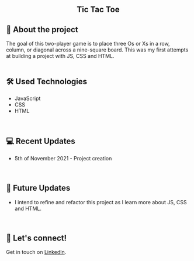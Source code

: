 ## <div align="center">Tic Tac Toe</div>

## :book: About the project
The goal of this two-player game is to place three Os or Xs in a row, column, or diagonal across a nine-square board. This was my first attempts at building a project with JS, CSS and HTML. 
<br>
<br>

## :hammer_and_wrench: Used Technologies 
* JavaScript
* CSS
* HTML
<br>

## :computer: Recent Updates
* 5th of November 2021 - Project creation
<br>

## :thought_balloon: Future Updates
* I intend to refine and refactor this project as I learn more about JS, CSS and HTML.
<br>

## :wave: Let's connect!
Get in touch on [LinkedIn](https://www.linkedin.com/in/georgiawebber/).
<br /> 
<br />
